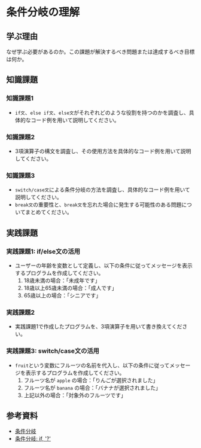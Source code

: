 # 条件分岐の理解

## 学ぶ理由

なぜ学ぶ必要があるのか。この課題が解決するべき問題または達成するべき目標は何か。

## 知識課題

### 知識課題1

- `if文`、`else if文`、`else文`がそれぞれどのような役割を持つのかを調査し、具体的なコード例を用いて説明してください。

### 知識課題2

- 3項演算子の構文を調査し、その使用方法を具体的なコード例を用いて説明してください。

### 知識課題3

- `switch/case文`による条件分岐の方法を調査し、具体的なコード例を用いて説明してください。
- `break文`の重要性と、`break文`を忘れた場合に発生する可能性のある問題についてまとめてください。

## 実践課題

### 実践課題1: if/else文の活用

- ユーザーの年齢を変数として定義し、以下の条件に従ってメッセージを表示するプログラムを作成してください。
  1. 18歳未満の場合：「未成年です」
  2. 18歳以上65歳未満の場合：「成人です」
  3. 65歳以上の場合：「シニアです」

### 実践課題2

- 実践課題1で作成したプログラムを、3項演算子を用いて書き換えてください。

### 実践課題3: switch/case文の活用

- `fruit`という変数にフルーツの名前を代入し、以下の条件に従ってメッセージを表示するプログラムを作成してください。
  1. フルーツ名が `apple` の場合：「りんごが選択されました」
  2. フルーツ名が `banana` の場合：「バナナが選択されました」
  3. 上記以外の場合：「対象外のフルーツです」

## 参考資料

- [条件分岐](https://jsprimer.net/basic/condition/)
- [条件分岐: if, '?'](https://ja.javascript.info/ifelse)
